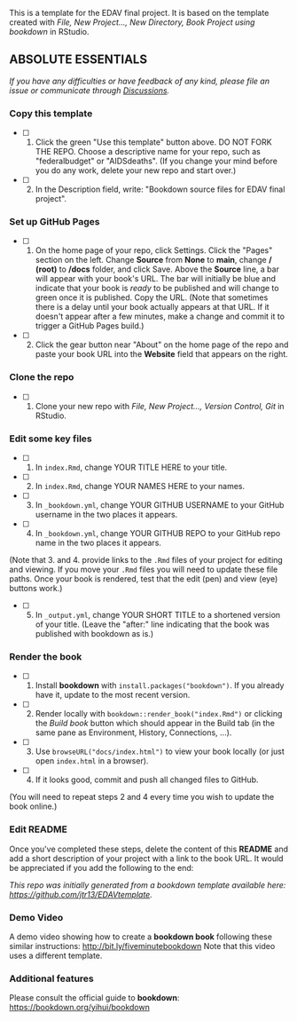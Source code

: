 This is a template for the EDAV final project. It is based on the template created with *File, New Project..., New Directory, Book Project using bookdown* in RStudio. 


## ABSOLUTE ESSENTIALS

*If you have any difficulties or have feedback of any kind, please file an issue or communicate through [Discussions](https://github.com/jtr13/EDAVtemplate/discussions).*

### Copy this template

- [ ] 1. Click the green "Use this template" button above.  DO NOT FORK THE REPO. Choose a descriptive name for your repo, such as "federalbudget" or "AIDSdeaths".  (If you change your mind before you do any work, delete your new repo and start over.)

- [ ] 2. In the Description field, write: "Bookdown source files for EDAV final project".

### Set up GitHub Pages	
- [ ] 1. On the home page of your repo, click Settings. Click the "Pages" section on the left. Change **Source** from **None** to **main**, change **/ (root)** to **/docs** folder, and click Save. Above the **Source** line, a bar will appear with your book's URL. The bar will initially be blue and indicate that your book is *ready* to be published and will change to green once it is published. Copy the URL. (Note that sometimes there is a delay until your book actually appears at that URL. If it doesn't appear after a few minutes, make a change and commit it to trigger a GitHub Pages build.)	

- [ ] 2. Click the gear button near "About" on the home page of the repo and paste your book URL into the **Website** field that appears on the right.

### Clone the repo

- [ ] 1. Clone your new repo with *File, New Project..., Version Control, Git* in RStudio.

### Edit some key files

- [ ] 1. In `index.Rmd`, change YOUR TITLE HERE to your title.

- [ ] 2. In `index.Rmd`, change YOUR NAMES HERE to your names.

- [ ] 3. In `_bookdown.yml`, change YOUR GITHUB USERNAME to your GitHub username in the two places it appears.

- [ ] 4. In `_bookdown.yml`, change YOUR GITHUB REPO to your GitHub repo name in the two places it appears.

(Note that 3. and 4. provide links to the `.Rmd` files of your project for editing and viewing. If you move your `.Rmd` files you will need to update these file paths. Once your book is rendered, test that the edit (pen) and view (eye) buttons work.)

- [ ] 5. In `_output.yml`, change YOUR SHORT TITLE to a shortened version of your title. (Leave the "after:" line indicating that the book was published with bookdown as is.)

### Render the book

- [ ] 1. Install **bookdown** with `install.packages("bookdown")`. If you already have it, update to the most recent version.

- [ ] 2. Render locally with `bookdown::render_book("index.Rmd")` or clicking the *Build book* button which should appear in the Build tab (in the same pane as Environment, History, Connections, ...).

- [ ] 3. Use `browseURL("docs/index.html")` to view your book locally (or just open `index.html` in a browser).

- [ ] 4. If it looks good, commit and push all changed files to GitHub. 

(You will need to repeat steps 2 and 4 every time you wish to update the book online.)

### Edit README	

Once you've completed these steps, delete the content of this **README** and add a short description of your project with a link to the book URL. It would be appreciated if you add the following to the end:	

*This repo was initially generated from a bookdown template available here: https://github.com/jtr13/EDAVtemplate.*	

### Demo Video	

A demo video showing how to create a **bookdown book** following these similar instructions: http://bit.ly/fiveminutebookdown Note that this video uses a different template.

### Additional features	

Please consult the official guide to **bookdown**: https://bookdown.org/yihui/bookdown



